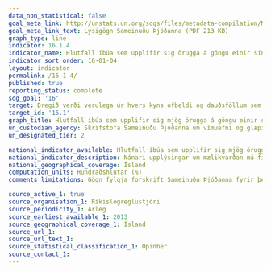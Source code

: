 ```yaml
---
data_non_statistical: false
goal_meta_link: http://unstats.un.org/sdgs/files/metadata-compilation/Metadata-Goal-16.pdf
goal_meta_link_text: Lýsigögn Sameinuðu Þjóðanna (PDF 213 KB)
graph_type: line
indicator: 16.1.4
indicator_name: Hlutfall íbúa sem upplifir sig örugga á göngu einir síns liðs í nágrenni heimilis síns.
indicator_sort_order: 16-01-04
layout: indicator
permalink: /16-1-4/
published: true
reporting_status: complete
sdg_goal: '16'
target: Dregið verði verulega úr hvers kyns ofbeldi og dauðsföllum sem rekja má til þess.
target_id: '16.1'
graph_title: Hlutfall íbúa sem upplifir sig mjög örugga á göngu einir síns liðs í nágrenni heimilis síns.
un_custodian_agency: Skrifstofa Sameinuðu Þjóðanna um vímuefni og glæpi (UNODC)
un_designated_tier: 2

national_indicator_available: Hlutfall íbúa sem upplifir sig mjög örugga á göngu einir síns liðs í nágrenni heimilis síns.
national_indicator_description: Nánari upplýsingar um mælikvarðan má finna í [Þolendakönnun Ríkislögreglustjóra](https://www.logreglan.is/utgafa/fraedilegar-rannsoknir/reynsla-almennings-af-afbrotum-og-vidhorf-til-logreglu/)
national_geographical_coverage: Ísland
computation_units: Hundraðshlutar (%)
comments_limitations: Gögn fylgja forskrift Sameinuðu Þjóðanna fyrir þennan mælikvarða. Þessi mælikvarði var fundinn í samstarfi við sérfræðinga í málefninu.

source_active_1: true
source_organisation_1: Ríkislögreglustjóri
source_periodicity_1: Árleg
source_earliest_available_1: 2013
source_geographical_coverage_1: Ísland
source_url_1: 
source_url_text_1: 
source_statistical_classification_1: Opinber
source_contact_1: 
---
```


